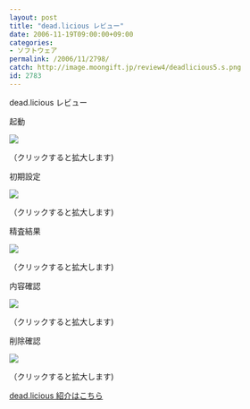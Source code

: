 ```yaml
---
layout: post
title: "dead.licious レビュー"
date: 2006-11-19T09:00:00+09:00
categories:
- ソフトウェア
permalink: /2006/11/2798/
catch: http://image.moongift.jp/review4/deadlicious5.s.png
id: 2783
---
```

dead.licious レビュー  
<!--more-->

起動

  

[![](http://image.moongift.jp/review4/deadlicious1.s.png)](http://image.moongift.jp/review4/deadlicious1.png)  
  
（クリックすると拡大します)

  

初期設定

  

[![](http://image.moongift.jp/review4/deadlicious2.s.png)](http://image.moongift.jp/review4/deadlicious2.png)  
  
（クリックすると拡大します)

  

精査結果

  

[![](http://image.moongift.jp/review4/deadlicious5.s.png)](http://image.moongift.jp/review4/deadlicious5.png)  
  
（クリックすると拡大します)

  

内容確認

  

[![](http://image.moongift.jp/review4/deadlicious4.s.png)](http://image.moongift.jp/review4/deadlicious4.png)  
  
（クリックすると拡大します)

  

削除確認

  

[![](http://image.moongift.jp/review4/deadlicious3.s.png)](http://image.moongift.jp/review4/deadlicious3.png)  
  
（クリックすると拡大します)

  

[dead.licious 紹介はこちら](http://fw.moongift.jp/intro/i-2797.html)

